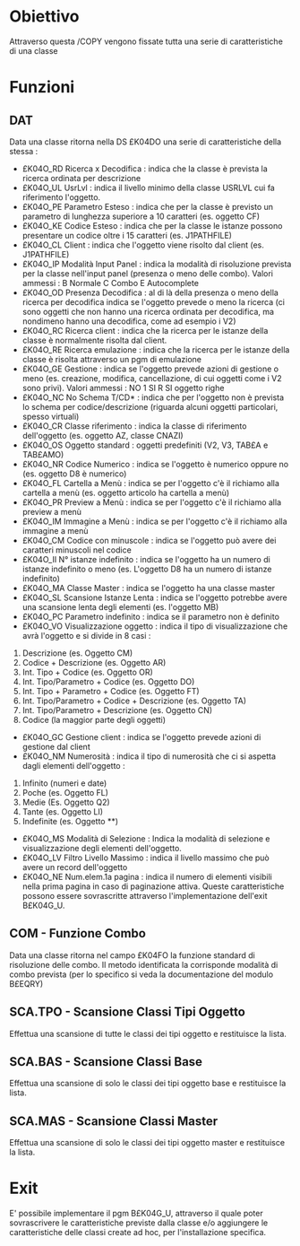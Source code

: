 # Obiettivo
Attraverso questa /COPY vengono fissate tutta una serie di caratteristiche di una classe

# Funzioni

## DAT

Data una classe ritorna nella DS £K04DO una serie di caratteristiche della stessa : 

* £K04O_RD Ricerca x Decodifica :  indica che la classe è prevista la ricerca ordinata per descrizione
* £K04O_UL UsrLvl :  indica il livello minimo della classe USRLVL cui fa riferimento l'oggetto.
* £K04O_PE Parametro Esteso :  indica che per la classe è previsto un parametro di lunghezza superiore a 10 caratteri (es. oggetto CF)
* £K04O_KE Codice Esteso :  indica che per la classe le istanze possono presentare un codice oltre i 15 caratteri (es. J1PATHFILE)
* £K04O_CL Client :  indica che l'oggetto viene risolto dal client (es. J1PATHFILE)
* £K04O_IP Modalità Input Panel :  indica la modalità di risoluzione prevista per la classe nell'input panel (presenza o meno delle combo). Valori ammessi : 
B              Normale
C              Combo
E              Autocomplete
* £K04O_OD Presenza Decodifica :  al di là della presenza o meno della ricerca per decodifica indica se l'oggetto prevede o meno la ricerca (ci sono oggetti che non hanno una ricerca ordinata per decodifica, ma nondimeno hanno una decodifica, come ad esempio i V2)
* £K04O_RC Ricerca client :  indica che la ricerca per le istanze della classe è normalmente risolta dal client.
* £K04O_RE Ricerca emulazione :  indica che la ricerca per le istanze della classe è risolta attraverso un pgm di emulazione
* £K04O_GE Gestione :  indica se l'oggetto prevede azioni di gestione o meno (es. creazione, modifica, cancellazione, di cui oggetti come i V2 sono privi). Valori ammessi : 
               NO
1              SI
R              SI oggetto righe
* £K04O_NC No Schema T/CD* :  indica che per l'oggetto non è prevista lo schema per codice/descrizione (riguarda alcuni oggetti particolari, spesso virtuali)
* £K04O_CR Classe riferimento :  indica la classe di riferimento dell'oggetto (es. oggetto AZ, classe CNAZI)
* £K04O_OS Oggetto standard :  oggetti predefiniti (V2, V3, TAB£A e TAB£AMO)
* £K04O_NR Codice Numerico :  indica se l'oggetto è numerico oppure no (es. oggetto D8 è numerico)
* £K04O_FL Cartella a Menù :  indica se per l'oggetto c'è il richiamo alla cartella a menù (es. oggetto articolo ha cartella a menù)
* £K04O_PR Preview a Menù :  indica se per l'oggetto c'è il richiamo alla preview a menù
* £K04O_IM Immagine a Menù :  indica se per l'oggetto c'è il richiamo alla immagine a menù
* £K04O_CM Codice con minuscole :  indica se l'oggetto può avere dei caratteri minuscoli nel codice
* £K04O_II N° istanze indefinito :  indica se l'oggetto ha un numero di istanze indefinito o meno (es. L'oggetto D8 ha un numero di istanze indefinito)
* £K04O_MA Classe Master :  indica se l'oggetto ha una classe master
* £K04O_SL Scansione Istanze Lenta :  indica se l'oggetto potrebbe avere una scansione lenta degli elementi (es. l'oggetto MB)
* £K04O_PC Parametro indefinito :  indica se il parametro non è definito
* £K04O_VO Visualizzazione oggetto :  indica il tipo di visualizzazione che avrà l'oggetto e si divide in 8 casi : 
1) Descrizione (es. Oggetto CM)
2) Codice + Descrizione (es. Oggetto AR)
3) Int. Tipo + Codice (es. Oggetto OR)
4) Int. Tipo/Parametro + Codice (es. Oggetto DO)
5) Int. Tipo + Parametro + Codice (es. Oggetto FT)
6) Int. Tipo/Parametro + Codice + Descrizione (es. Oggetto TA)
7) Int. Tipo/Parametro + Descrizione (es. Oggetto CN)
0) Codice (la maggior parte degli oggetti)
* £K04O_GC Gestione client :  indica se l'oggetto prevede azioni di gestione dal client
* £K04O_NM Numerosità :  indica il tipo di numerosità che ci si aspetta dagli elementi dell'oggetto : 
1) Infinito (numeri e date)
2) Poche (es. Oggetto FL)
3) Medie (Es. Oggetto Q2)
4) Tante (es. Oggetto LI)
5) Indefinite (es. Oggetto **)
* £K04O_MS Modalità di Selezione :  Indica la modalità di selezione e visualizzazione degli elementi dell'oggetto.
* £K04O_LV Filtro Livello Massimo :  indica il livello massimo che può avere un record dell'oggetto
* £K04O_NE Num.elem.1a pagina :  indica il numero di elementi visibili nella prima pagina in caso di paginazione attiva.
Queste caratteristiche possono essere sovrascritte attraverso l'implementazione dell'exit B£K04G_U.

## COM - Funzione Combo
Data una classe ritorna nel campo £K04FO la funzione standard di risoluzione delle combo.
Il metodo identificata la corrisponde  modalità di combo prevista (per lo specifico si veda la documentazione del modulo B£EQRY)

## SCA.TPO - Scansione Classi Tipi Oggetto
Effettua una scansione di tutte le classi dei tipi oggetto e restituisce la lista.
## SCA.BAS - Scansione Classi Base
Effettua una scansione di solo le classi dei tipi oggetto base e restituisce la lista.
## SCA.MAS - Scansione Classi Master
Effettua una scansione di solo le classi dei tipi oggetto master e restituisce la lista.

# Exit
E' possibile implementare il pgm B£K04G_U, attraverso il quale poter sovrascrivere le caratteristiche previste dalla classe e/o aggiungere le caratteristiche delle classi create ad hoc, per l'installazione specifica.

